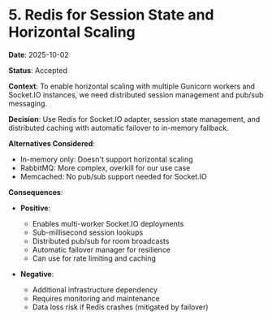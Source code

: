 # 5. Redis for Session State and Horizontal Scaling

**Date**: 2025-10-02

**Status**: Accepted

**Context**: To enable horizontal scaling with multiple Gunicorn workers and Socket.IO instances, we need distributed session management and pub/sub messaging.

**Decision**: Use Redis for Socket.IO adapter, session state management, and distributed caching with automatic failover to in-memory fallback.

**Alternatives Considered**:
- In-memory only: Doesn't support horizontal scaling
- RabbitMQ: More complex, overkill for our use case
- Memcached: No pub/sub support needed for Socket.IO

**Consequences**:
- **Positive**:
  - Enables multi-worker Socket.IO deployments
  - Sub-millisecond session lookups
  - Distributed pub/sub for room broadcasts
  - Automatic failover manager for resilience
  - Can use for rate limiting and caching
  
- **Negative**:
  - Additional infrastructure dependency
  - Requires monitoring and maintenance
  - Data loss risk if Redis crashes (mitigated by failover)
